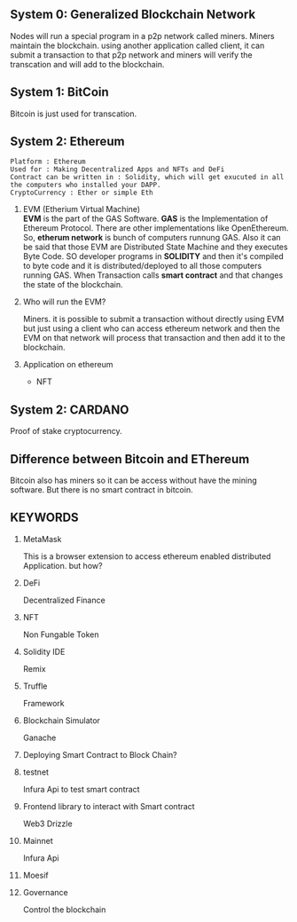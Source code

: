 ## System 0: Generalized Blockchain Network

Nodes will run a special program in a p2p network called miners. Miners maintain the blockchain. using another application called client, it can submit a transaction to that p2p network and miners will verify the transcation and will add to the blockchain.

## System 1: BitCoin

Bitcoin is just used for transcation.

## System 2: Ethereum

```
Platform : Ethereum
Used for : Making Decentralized Apps and NFTs and DeFi
Contract can be written in : Solidity, which will get exucuted in all the computers who installed your DAPP.
CryptoCurrency : Ether or simple Eth
```

1. EVM (Etherium Virtual Machine)  
   **EVM** is the part of the GAS Software. **GAS** is the Implementation of Ethereum Protocol. There are other implementations like OpenEthereum. So, **etherum network** is bunch of computers runnung GAS. Also it can be said that those EVM are Distributed State Machine and they executes Byte Code. SO developer programs in **SOLIDITY** and then it's compiled to byte code and it is distributed/deployed to all those computers running GAS. When Transaction calls **smart contract** and that changes the state of the blockchain.

2. Who will run the EVM?

   Miners. it is possible to submit a transaction without directly using EVM but just using a client who can access ethereum network and then the EVM on that network will process that transaction and then add it to the blockchain.

3. Application on ethereum
   - NFT

## System 2: CARDANO

Proof of stake cryptocurrency.

## Difference between Bitcoin and EThereum

Bitcoin also has miners so it can be access without have the mining software. But there is no smart contract in bitcoin.

## KEYWORDS

1. MetaMask

   This is a browser extension to access ethereum enabled distributed Application. but how?

2. DeFi

   Decentralized Finance

3. NFT

   Non Fungable Token

4. Solidity IDE

   Remix

5. Truffle

   Framework

6. Blockchain Simulator

   Ganache

7. Deploying Smart Contract to Block Chain?

8. testnet

   Infura Api to test smart contract

9. Frontend library to interact with Smart contract

   Web3
   Drizzle

10. Mainnet

    Infura Api

11. Moesif

12. Governance

    Control the blockchain

